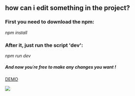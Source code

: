 <!-- <img src="https://user-images.githubusercontent.com/89542280/144654477-c02cd6ee-1c25-466f-83be-20b14f29cfc2.png"/> -->

<h2 text-align: center;>how can i edit something in the project?</h2>


<h3>First you need to download the npm: </h3>

<i>npm install</i><br/>

<h3>After it, just run the script 'dev':</h3>
<i>npm run dev</i><br/>

<h5>And now you´re free to make any changes you want !</h5>

<a href="https://blissful-pare-d58c98.netlify.app/">DEMO</a>

<img src="https://user-images.githubusercontent.com/89542280/144654477-c02cd6ee-1c25-466f-83be-20b14f29cfc2.png"/>

